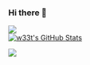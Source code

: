 ### Hi there 👋
![](https://komarev.com/ghpvc/?username=cyberweet&color=orange)
<br />
[![w33t's GitHub Stats](https://github-readme-stats.vercel.app/api?username=w33ts&theme=gruvbox)](https://github.com/anuraghazra/github-readme-stats)


<!--
**cyberweet/cyberweet** is a ✨ _special_ ✨ repository because its `README.md` (this file) appears on your GitHub profile.

Here are some ideas to get you started:

- 🔭 I’m currently working on ...
- 🌱 I’m currently learning ...
- 👯 I’m looking to collaborate on ...
- 🤔 I’m looking for help with ...
- 💬 Ask me about ...
- 📫 How to reach me: ...
- 😄 Pronouns: ...
- ⚡ Fun fact: ...
-->


<!--
Tracking/Analytics
-->
![](https://hit.yhype.me/github/profile?user_id=27108677)
